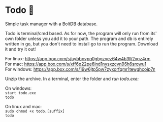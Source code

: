 # Todo 📝
Simple task manager with a BoltDB database.

Todo is terminal/cmd based. As for now, the program will only run from its' own folder unless you add it to your path. The program and db is entirely written in go, but you don't need to install go to run the program. Download it and try it out!

For linux: https://app.box.com/s/uybbovpq0gbgzvez64w4b3llj2xqz4rm<br>
For mac: https://app.box.com/s/xff6p22pe6lnd1nysxzcvn96h6srowu1<br>
For windows: https://app.box.com/s/19w6jtp5pw7zyxorfqmr1tewghcoip7n<br>

Unzip the archive. In a terminal, enter the folder and *run todo.exe:*<br>

On windows:<br>
`start todo.exe`<br>
`todo`<br>

On linux and mac:<br>
`sudo chmod +x todo.[suffix]`<br>
`todo`<br>
